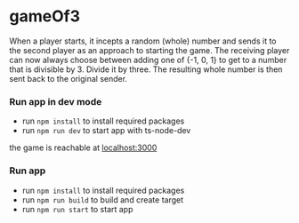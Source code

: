 # gameOf3


When a player starts, it incepts a random (whole) number and sends it to the second
player as an approach to starting the game.
The receiving player can now always choose between adding one of {-1, 0, 1} to get
to a number that is divisible by 3. Divide it by three. The resulting whole number is
then sent back to the original sender.

### Run app in dev mode

-   run `npm install` to install required packages
-   run `npm run dev` to start app with ts-node-dev

the game is reachable at [localhost:3000](http://localhost:3000)

### Run app

-   run `npm install` to install required packages
-   run `npm run build` to build and create target
-   run `npm run start` to start app
